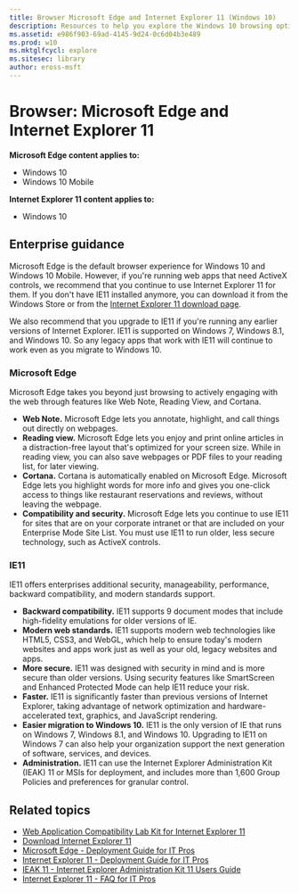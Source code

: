 ```yaml
---
title: Browser Microsoft Edge and Internet Explorer 11 (Windows 10)
description: Resources to help you explore the Windows 10 browsing options for your enterprise.
ms.assetid: e986f903-69ad-4145-9d24-0c6d04b3e489
ms.prod: w10
ms.mktglfcycl: explore
ms.sitesec: library
author: eross-msft
---
```


# Browser: Microsoft Edge and Internet Explorer 11
**Microsoft Edge content applies to:**

-   Windows 10
-   Windows 10 Mobile

**Internet Explorer 11 content applies to:**

-   Windows 10

## Enterprise guidance
Microsoft Edge is the default browser experience for Windows 10 and Windows 10 Mobile. However, if you're running web apps that need ActiveX controls, we recommend that you continue to use Internet Explorer 11 for them. If you don't have IE11 installed anymore, you can download it from the Windows Store or from the [Internet Explorer 11 download page](http://go.microsoft.com/fwlink/p/?linkid=290956).

We also recommend that you upgrade to IE11 if you're running any earlier versions of Internet Explorer. IE11 is supported on Windows 7, Windows 8.1, and Windows 10. So any legacy apps that work with IE11 will continue to work even as you migrate to Windows 10.

### Microsoft Edge
Microsoft Edge takes you beyond just browsing to actively engaging with the web through features like Web Note, Reading View, and Cortana.

-   **Web Note.** Microsoft Edge lets you annotate, highlight, and call things out directly on webpages.
-   **Reading view.** Microsoft Edge lets you enjoy and print online articles in a distraction-free layout that's optimized for your screen size. While in reading view, you can also save webpages or PDF files to your reading list, for later viewing.
-   **Cortana.** Cortana is automatically enabled on Microsoft Edge. Microsoft Edge lets you highlight words for more info and gives you one-click access to things like restaurant reservations and reviews, without leaving the webpage.
-   **Compatibility and security.** Microsoft Edge lets you continue to use IE11 for sites that are on your corporate intranet or that are included on your Enterprise Mode Site List. You must use IE11 to run older, less secure technology, such as ActiveX controls.

### IE11
IE11 offers enterprises additional security, manageability, performance, backward compatibility, and modern standards support.

-   **Backward compatibility.** IE11 supports 9 document modes that include high-fidelity emulations for older versions of IE.
-   **Modern web standards.** IE11 supports modern web technologies like HTML5, CSS3, and WebGL, which help to ensure today's modern websites and apps work just as well as your old, legacy websites and apps.
-   **More secure.** IE11 was designed with security in mind and is more secure than older versions. Using security features like SmartScreen and Enhanced Protected Mode can help IE11 reduce your risk.
-   **Faster.** IE11 is significantly faster than previous versions of Internet Explorer, taking advantage of network optimization and hardware-accelerated text, graphics, and JavaScript rendering.
-   **Easier migration to Windows 10.** IE11 is the only version of IE that runs on Windows 7, Windows 8.1, and Windows 10. Upgrading to IE11 on Windows 7 can also help your organization support the next generation of software, services, and devices.
-   **Administration.** IE11 can use the Internet Explorer Administration Kit (IEAK) 11 or MSIs for deployment, and includes more than 1,600 Group Policies and preferences for granular control.

## Related topics
- [Web Application Compatibility Lab Kit for Internet Explorer 11](https://technet.microsoft.com/en-us/browser/mt612809.aspx)
- [Download Internet Explorer 11](http://windows.microsoft.com/en-US/internet-explorer/download-ie)
- [Microsoft Edge - Deployment Guide for IT Pros](https://technet.microsoft.com/itpro/microsoft-edge/index)
- [Internet Explorer 11 - Deployment Guide for IT Pros](https://technet.microsoft.com/itpro/internet-explorer/ie11-deploy-guide/index)
- [IEAK 11 - Internet Explorer Administration Kit 11 Users Guide](https://technet.microsoft.com/en-us/itpro/internet-explorer/ie11-ieak/index)
- [Internet Explorer 11 - FAQ for IT Pros](https://technet.microsoft.com/en-us/itpro/internet-explorer/ie11-faq/faq-for-it-pros-ie11)






